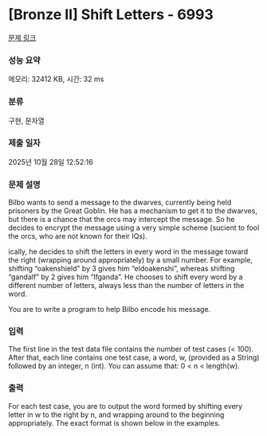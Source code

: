 # [Bronze II] Shift Letters - 6993 

[문제 링크](https://www.acmicpc.net/problem/6993) 

### 성능 요약

메모리: 32412 KB, 시간: 32 ms

### 분류

구현, 문자열

### 제출 일자

2025년 10월 28일 12:52:16

### 문제 설명

<p>Bilbo wants to send a message to the dwarves, currently being held prisoners by the Great Goblin. He has a mechanism to get it to the dwarves, but there is a chance that the orcs may intercept the message. So he decides to encrypt the message using a very simple scheme (sucient to fool the orcs, who are not known for their IQs).</p>

<p>ically, he decides to shift the letters in every word in the message toward the right (wrapping around appropriately) by a small number. For example, shifting “oakenshield” by 3 gives him “eldoakenshi”, whereas shifting “gandalf” by 2 gives him “lfganda”. He chooses to shift every word by a different number of letters, always less than the number of letters in the word.</p>

<p>You are to write a program to help Bilbo encode his message.</p>

### 입력 

 <p>The first line in the test data file contains the number of test cases (< 100). After that, each line contains one test case, a word, w, (provided as a String) followed by an integer, n (int). You can assume that: 0 < n < length(w).</p>

### 출력 

 <p>For each test case, you are to output the word formed by shifting every letter in w to the right by n, and wrapping around to the beginning appropriately. The exact format is shown below in the examples.</p>

